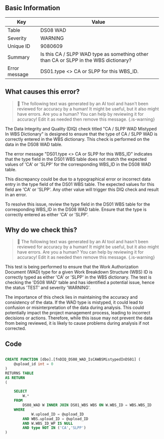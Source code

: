 ## Basic Information
| Key         | Value          |
|-------------|----------------|
| Table       | DS08 WAD |
| Severity    | WARNING |
| Unique ID   | 9080609   |
| Summary     | Is this CA / SLPP WAD type as something other than CA or SLPP in the WBS dictionary? |
| Error message | DS01.type <> CA or SLPP for this WBS_ID. |

## What causes this error?

> :robot: The following text was generated by an AI tool and hasn't been reviewed for accuracy by a human! It might be useful, but it also might have errors. Are you a human? You can help by reviewing it for accuracy! Edit it as needed then remove this message.
{.is-warning}

The Data Integrity and Quality (DIQ) check titled "CA / SLPP WAD Mistyped In WBS Dictionary" is designed to ensure that the type of CA / SLPP WAD is correctly entered in the WBS dictionary. This check is performed on the data in the DS08 WAD table.

The error message "DS01.type <> CA or SLPP for this WBS_ID" indicates that the type field in the DS01 WBS table does not match the expected values of 'CA' or 'SLPP' for the corresponding WBS_ID in the DS08 WAD table. 

This discrepancy could be due to a typographical error or incorrect data entry in the type field of the DS01 WBS table. The expected values for this field are 'CA' or 'SLPP'. Any other value will trigger this DIQ check and result in an error. 

To resolve this issue, review the type field in the DS01 WBS table for the corresponding WBS_ID in the DS08 WAD table. Ensure that the type is correctly entered as either 'CA' or 'SLPP'.
## Why do we check this?

> :robot: The following text was generated by an AI tool and hasn't been reviewed for accuracy by a human! It might be useful, but it also might have errors. Are you a human? You can help by reviewing it for accuracy! Edit it as needed then remove this message.
{.is-warning}

This test is being performed to ensure that the Work Authorization Document (WAD) type for a given Work Breakdown Structure (WBS) ID is correctly typed as either 'CA' or 'SLPP' in the WBS dictionary. The test is checking the 'DS08 WAD' table and has identified a potential issue, hence the status 'TEST' and severity 'WARNING'. 

The importance of this check lies in maintaining the accuracy and consistency of the data. If the WAD type is mistyped, it could lead to confusion or misinterpretation of the data during analysis. This could potentially impact the project management process, leading to incorrect decisions or actions. Therefore, while this issue may not prevent the data from being reviewed, it is likely to cause problems during analysis if not corrected.
## Code

```sql

CREATE FUNCTION [dbo].[fnDIQ_DS08_WAD_IsCAWBSMistypedInDS01] (
	@upload_id int = 0
)
RETURNS TABLE
AS RETURN
(
	
	SELECT 
		W.*
	FROM
		DS08_WAD W INNER JOIN DS01_WBS WBS ON W.WBS_ID = WBS.WBS_ID
	WHERE
			W.upload_ID = @upload_ID
		AND WBS.upload_ID = @upload_ID
		AND W.WBS_ID_WP IS NULL
		AND type NOT IN ('CA','SLPP')
)
```
